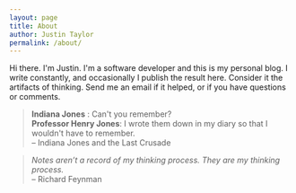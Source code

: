 ```yaml
---
layout: page
title: About
author: Justin Taylor
permalink: /about/
---
```


Hi there. I'm Justin. I'm a software developer and this is my personal blog. I write constantly, and occasionally I publish the result here. Consider it the artifacts of thinking. Send me an email if it helped, or if you have questions or comments.

> **Indiana Jones** : Can't you remember?  
> **Professor Henry Jones**: I wrote them down in my diary so that I wouldn't have to remember.  
> – Indiana Jones and the Last Crusade

> _Notes aren’t a record of my thinking process. They are my thinking process._  
> – Richard Feynman
